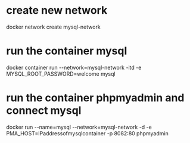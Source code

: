 # create new network 

docker network create mysql-network

# run the container mysql

docker container run --network=mysql-network -itd -e MYSQL_ROOT_PASSWORD=welcome mysql

# run the container phpmyadmin and connect mysql 

docker run --name=mysql --network=mysql-network -d -e PMA_HOST=IPaddressofmysqlcontainer -p 8082:80 phpmyadmin


